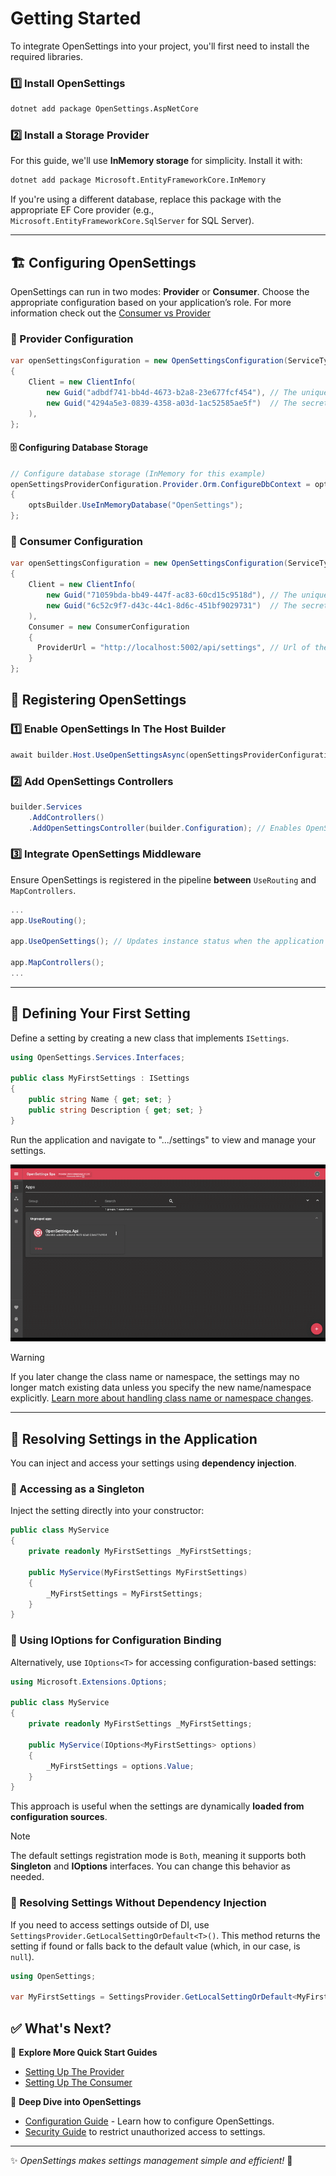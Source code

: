 # Getting Started

To integrate OpenSettings into your project, you'll first need to install the required libraries.

### 1️⃣ Install OpenSettings
```sh
dotnet add package OpenSettings.AspNetCore
```

### 2️⃣ Install a Storage Provider
For this guide, we'll use **InMemory storage** for simplicity. Install it with:

```sh
dotnet add package Microsoft.EntityFrameworkCore.InMemory
```

If you're using a different database, replace this package with the appropriate EF Core provider (e.g., `Microsoft.EntityFrameworkCore.SqlServer` for SQL Server).

---

## 🏗 Configuring OpenSettings

OpenSettings can run in two modes: **Provider** or **Consumer**. Choose the appropriate configuration based on your application’s role. For more information check out the [Consumer vs Provider](docs/introduction.md#consumer-vs-provider-what-do-they-mean)

### 🔹 Provider Configuration

```csharp
var openSettingsConfiguration = new OpenSettingsConfiguration(ServiceType.Provider)
{
    Client = new ClientInfo(
        new Guid("adbdf741-bb4d-4673-b2a8-23e677fcf454"), // The unique identifier for the client.
        new Guid("4294a5e3-0839-4358-a03d-1ac52585ae5f")  // The secret key for the client.
    ),
};
```

#### 🗄 Configuring Database Storage

```csharp
// Configure database storage (InMemory for this example)
openSettingsProviderConfiguration.Provider.Orm.ConfigureDbContext = optsBuilder =>
{
    optsBuilder.UseInMemoryDatabase("OpenSettings");
};
```

### 🔹 Consumer Configuration

```csharp
var openSettingsConfiguration = new OpenSettingsConfiguration(ServiceType.Consumer)
{
    Client = new ClientInfo(
        new Guid("71059bda-bb49-447f-ac83-60cd15c9518d"), // The unique identifier for the client.
        new Guid("6c52c9f7-d43c-44c1-8d6c-451bf9029731")  // The secret key for the client.
    ),
	Consumer = new ConsumerConfiguration
    {
      ProviderUrl = "http://localhost:5002/api/settings", // Url of the provider service.
    }
};
```

## 🔧 Registering OpenSettings

### 1️⃣ Enable OpenSettings In The Host Builder

```csharp
await builder.Host.UseOpenSettingsAsync(openSettingsProviderConfiguration);
```

### 2️⃣ Add OpenSettings Controllers

```csharp
builder.Services
    .AddControllers()
    .AddOpenSettingsController(builder.Configuration); // Enables OpenSettings Controllers
```

### 3️⃣ Integrate OpenSettings Middleware
Ensure OpenSettings is registered in the pipeline **between** `UseRouting` and `MapControllers`.

```csharp
...
app.UseRouting();

app.UseOpenSettings(); // Updates instance status when the application starts or stops.

app.MapControllers();
...
```

---

## 📌 Defining Your First Setting

Define a setting by creating a new class that implements `ISettings`.

```csharp
using OpenSettings.Services.Interfaces;

public class MyFirstSettings : ISettings
{
    public string Name { get; set; }
    public string Description { get; set; }
}
```

Run the application and navigate to ".../settings" to view and manage your settings.

![Demo](assets/gifs/demo.gif)

> [!WARNING]
> If you later change the class name or namespace, the settings may no longer match existing data unless you specify the new name/namespace explicitly.
> [Learn more about handling class name or namespace changes](docs/configuration-guide.md#handling-changes-to-class-names-or-namespaces).

---

## 🔹 Resolving Settings in the Application

You can inject and access your settings using **dependency injection**.

### 🔹 Accessing as a Singleton

Inject the setting directly into your constructor:

```csharp
public class MyService
{
    private readonly MyFirstSettings _MyFirstSettings;

    public MyService(MyFirstSettings MyFirstSettings)
    {
        _MyFirstSettings = MyFirstSettings;
    }
}
```

### 🔹 Using IOptions<T> for Configuration Binding

Alternatively, use `IOptions<T>` for accessing configuration-based settings:

```csharp
using Microsoft.Extensions.Options;

public class MyService
{
    private readonly MyFirstSettings _MyFirstSettings;

    public MyService(IOptions<MyFirstSettings> options)
    {
        _MyFirstSettings = options.Value;
    }
}
```

This approach is useful when the settings are dynamically **loaded from configuration sources**.

> [!NOTE]
> The default settings registration mode is `Both`, meaning it supports both **Singleton** and **IOptions<T>** interfaces. You can change this behavior as needed.

### 🔹 Resolving Settings Without Dependency Injection  

If you need to access settings outside of DI, use `SettingsProvider.GetLocalSettingOrDefault<T>()`. This method returns the setting if found or falls back to the default value (which, in our case, is `null`).

```csharp
using OpenSettings;

var MyFirstSettings = SettingsProvider.GetLocalSettingOrDefault<MyFirstSettings>();
```

## ✅ What's Next?

🔹 **Explore More Quick Start Guides** 
   - [Setting Up The Provider](docs/quick-start-provider.md)  
   - [Setting Up The Consumer](docs/quick-start-consumer.md)  

🔹 **Deep Dive into OpenSettings**  
   - [Configuration Guide](docs/configuration-guide.md) - Learn how to configure OpenSettings.
   - [Security Guide](docs/security-guide.md) to restrict unauthorized access to settings.

---

✨ *OpenSettings makes settings management simple and efficient!* 🚀